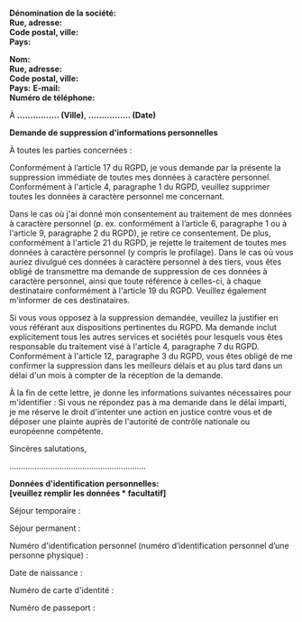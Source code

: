 **Dénomination de la société:**  
**Rue, adresse:**  
**Code postal, ville:**  
**Pays:**

**Nom:**  
**Rue, adresse:**  
**Code postal, ville:**  
**Pays:**
**E-mail:**  
**Numéro de téléphone:**

À **................ (Ville)**, **................ (Date)**

**Demande de suppression d&#39;informations personnelles**

À toutes les parties concernées :

Conformément à l’article 17 du RGPD, je vous demande par la présente la suppression
immédiate de toutes mes données à caractère personnel. Conformément à l&#39;article 4,
paragraphe 1 du RGPD, veuillez supprimer toutes les données à caractère personnel me
concernant.

Dans le cas où j&#39;ai donné mon consentement au traitement de mes données à caractère
personnel (p. ex. conformément à l’article 6, paragraphe 1 ou à l&#39;article 9, paragraphe 2 du
RGPD), je retire ce consentement.
De plus, conformément à l&#39;article 21 du RGPD, je rejette le traitement de toutes mes
données à caractère personnel (y compris le profilage).
Dans le cas où vous auriez divulgué ces données à caractère personnel à des tiers, vous
êtes obligé de transmettre ma demande de suppression de ces données à caractère
personnel, ainsi que toute référence à celles-ci, à chaque destinataire conformément à
l&#39;article 19 du RGPD. Veuillez également m&#39;informer de ces destinataires.

Si vous vous opposez à la suppression demandée, veuillez la justifier en vous référant aux
dispositions pertinentes du RGPD.
Ma demande inclut explicitement tous les autres services et sociétés pour lesquels vous êtes
responsable du traitement visé à l&#39;article 4, paragraphe 7 du RGPD.
Conformément à l&#39;article 12, paragraphe 3 du RGPD, vous êtes obligé de me confirmer la
suppression dans les meilleurs délais et au plus tard dans un délai d&#39;un mois à compter de la
réception de la demande.

À la fin de cette lettre, je donne les informations suivantes nécessaires pour m&#39;identifier :
Si vous ne répondez pas à ma demande dans le délai imparti, je me réserve le droit
d&#39;intenter une action en justice contre vous et de déposer une plainte auprès de l&#39;autorité de
contrôle nationale ou européenne compétente.

Sincères salutations,

............................................................

**Données d&#39;identification personnelles:**  
**[veuillez remplir les données * facultatif]**

Séjour temporaire :

Séjour permanent :

Numéro d&#39;identification personnel (numéro d’identification personnel d’une personne
physique) :

Date de naissance :

Numéro de carte d&#39;identité :

Numéro de passeport :
